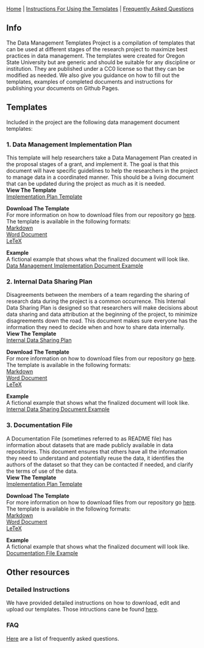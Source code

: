 
[Home](index.md) | [Instructions For Using the Templates](github_instructions.md) | [Frequently Asked Questions](faq.md)

## Info
The Data Management Templates Project is a compilation of templates that can be used at different stages of the research project to maximize best practices in data management. The templates were created for Oregon State University but are generic and should be suitable for any discipline or institution. They are published under a CC0 license so that they can be modified as needed. We also give you guidance on how to fill out the templates, examples of completed documents and instructions for publishing your documents on Github Pages.  

## Templates
Included in the project are the following data management document templates:

### 1. Data Management Implementation Plan  
This template will help researchers take a Data Management Plan created in the proposal stages of a grant, and implement it. The goal is that this document will have specific guidelines to help the researchers in the project to manage data in a coordinated manner. This should be a living document that can be updated during the project as much as it is needed.  
**View The Template**  
[Implementation Plan Template](https://landonma.github.io/Data-Management-Templates-Project/Implementation_Template/Implementation_Template)  

**Download The Template**  
For more information on how to download files from our repository go [here](github_instructions.md#how-to-download-the-template-files). The template is available in the following formats:  
[Markdown](https://github.com/landonma/Data-Management-Templates-Project/blob/master/Implementation_Template/Implementation_Template.md)  
[Word Document](https://github.com/landonma/Data-Management-Templates-Project/blob/master/Implementation_Template/Implementation_Template.docs)  
[LeTeX](https://github.com/landonma/Data-Management-Templates-Project/blob/master/Implementation_Template/Implementation_Template.tex)  

**Example**  
A fictional example that shows what the finalized document will look like.  
[Data Management Implementation Document Example](Implementation_Template/Implementation_Template_example.md)


### 2. Internal Data Sharing Plan

Disagreements between the members of a team regarding the sharing of research data during the project is a common occurrence. This Internal Data Sharing Plan is designed so that researchers will make decisions about data sharing and data attribution at the beginning of the project, to minimize disagreements down the road. This document makes sure everyone has the information they need to decide when and how to share data internally.   
**View The Template**  
[Internal Data Sharing Plan](https://landonma.github.io/Data-Management-Templates-Project/Internal_Sharing_Template/Internal_Sharing_Template)  

**Download The Template**  
For more information on how to download files from our repository go [here](github_instructions.md#how-to-download-the-template-files). The template is available in the following formats:  
[Markdown](https://github.com/landonma/Data-Management-Templates-Project/blob/master/Internal_Sharing_Template/Internal_Sharing_Template.md)  
[Word Document](https://github.com/landonma/Data-Management-Templates-Project/blob/master/Internal_Sharing_Template/Internal_Sharing_Template.docs)  
[LeTeX](https://github.com/landonma/Data-Management-Templates-Project/blob/master/Internal_Sharing_Template/Internal_Sharing_Template.tex)

**Example**  
A fictional example that shows what the finalized document will look like.  
[Internal Data Sharing Document Example](Internal_Sharing_Template/Internal_Sharing_Template_example.md)

### 3. Documentation File

A Documentation File (sometimes referred to as README file)  has information about datasets that are made publicly available in data repositories. This document ensures that others have all the information they need to understand and potentially reuse the data, it identifies the authors of the dataset so that they can be contacted if needed, and clarify the terms of use of the data.  
**View The Template**  
[Implementation Plan Template](https://landonma.github.io/Data-Management-Templates-Project/Documentation_Template/Documentation_Template)  

**Download The Template**  
For more information on how to download files from our repository go [here](github_instructions.md#how-to-download-the-template-files). The template is available in the following formats:  
[Markdown](https://github.com/landonma/Data-Management-Templates-Project/blob/master/Documentation_Template/Documentation_Template.md)  
[Word Document](https://github.com/landonma/Data-Management-Templates-Project/blob/master/Documentation_Template/Documentation_Template.docs)  
[LeTeX](https://github.com/landonma/Data-Management-Templates-Project/blob/master/Documentation_Template/Documentation_Template.tex)  

**Example**  
A fictional example that shows what the finalized document will look like.  
[Documentation File Example](Documentation_Template/Documentation_Template_example.md)

## Other resources
### Detailed Instructions
We have provided detailed instructions on how to download, edit and upload our templates. Those intructions cane be found [here](github_instructions.md).
### FAQ
[Here](faq.md) are a list of frequently asked questions.
